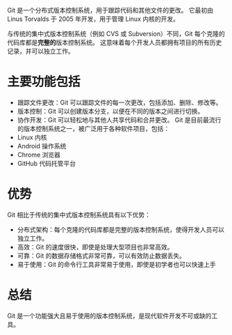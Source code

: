 Git 是一个分布式版本控制系统，用于跟踪代码和其他文件的更改。 它最初由 Linus Torvalds 于 2005 年开发，用于管理 Linux 内核的开发。

与传统的集中式版本控制系统（例如 CVS 或 Subversion）不同，Git 每个克隆的代码库都是**完整的**版本控制系统。 这意味着每个开发人员都拥有项目的所有历史记录，并可以独立工作。

# 主要功能包括
- 跟踪文件更改：Git 可以跟踪文件的每一次更改，包括添加、删除、修改等。
- 版本控制：Git 可以创建版本分支，以便在不同的版本之间进行切换。
- 协作开发：Git 可以轻松地与其他人共享代码和合并更改。
Git 是目前最流行的版本控制系统之一，被广泛用于各种软件项目，包括：
- Linux 内核
- Android 操作系统
- Chrome 浏览器
- GitHub 代码托管平台

# 优势

Git 相比于传统的集中式版本控制系统具有以下优势：
- 分布式架构：每个克隆的代码库都是完整的版本控制系统，使得开发人员可以独立工作。
- 高效：Git 的速度很快，即使是处理大型项目也非常高效。
- 可靠：Git 的数据存储格式非常可靠，可以有效防止数据丢失。
- 易于使用：Git 的命令行工具非常易于使用，即使是初学者也可以快速上手

# 总结

Git 是一个功能强大且易于使用的版本控制系统，是现代软件开发不可或缺的工具。